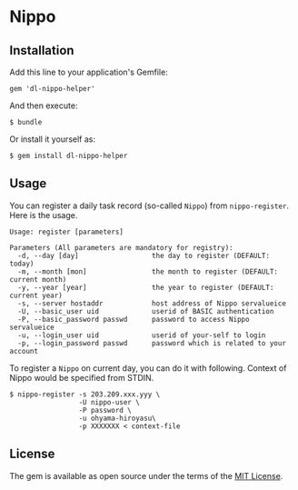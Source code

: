 # Nippo

## Installation

Add this line to your application's Gemfile:

```
gem 'dl-nippo-helper'
```

And then execute:

    $ bundle

Or install it yourself as:

    $ gem install dl-nippo-helper

## Usage
You can register a daily task record (so-called `Nippo`) from `nippo-register`. Here is the usage.
```
Usage: register [parameters]

Parameters (All parameters are mandatory for registry):
  -d, --day [day]                  the day to register (DEFAULT: today)
  -m, --month [mon]                the month to register (DEFAULT: current month)
  -y, --year [year]                the year to register (DEFAULT: current year)
  -s, --server hostaddr            host address of Nippo servalueice
  -U, --basic_user uid             userid of BASIC authentication
  -P, --basic_password passwd      password to access Nippo servalueice
  -u, --login_user uid             userid of your-self to login
  -p, --login_password passwd      password which is related to your account
```

To register a `Nippo` on current day, you can do it with following. Context of Nippo would be specified from STDIN.
```
$ nippo-register -s 203.209.xxx.yyy \
                 -U nippo-user \
                 -P password \
                 -u ohyama-hiroyasu\
                 -p XXXXXXX < context-file
```

## License

The gem is available as open source under the terms of the [MIT License](http://opensource.org/licenses/MIT).
